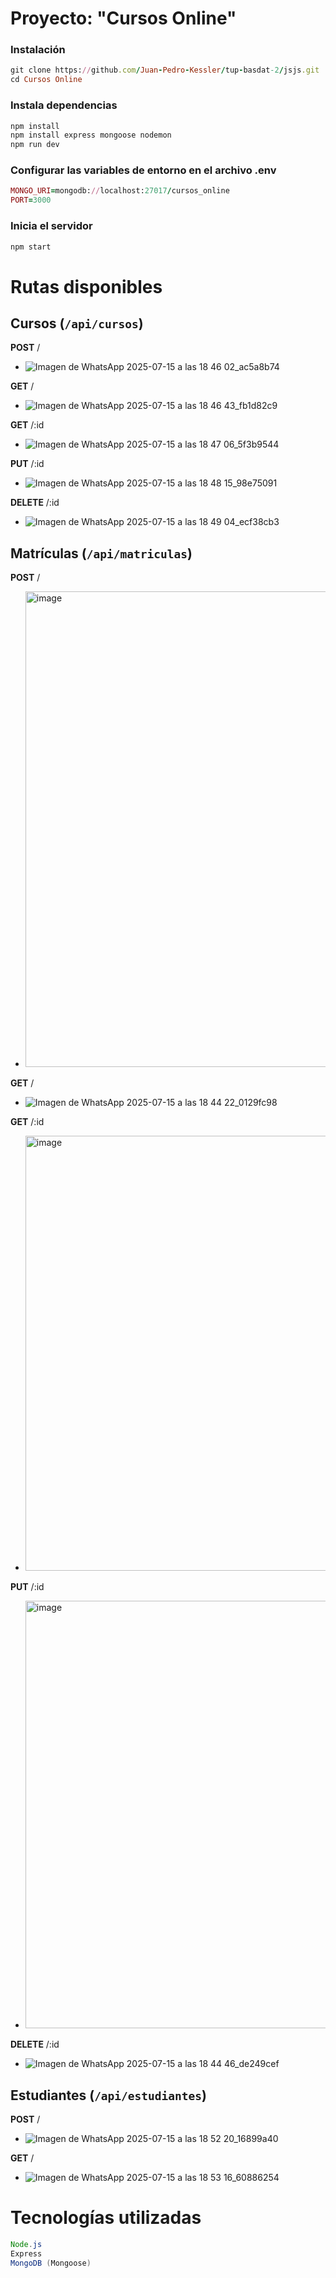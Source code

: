 # Proyecto: "Cursos Online"

### Instalación

```ruby
git clone https://github.com/Juan-Pedro-Kessler/tup-basdat-2/jsjs.git
cd Cursos Online
```

### Instala dependencias

```ruby
npm install
npm install express mongoose nodemon
npm run dev
```

### Configurar las variables de entorno en el archivo .env

```ruby
MONGO_URI=mongodb://localhost:27017/cursos_online
PORT=3000
```

### Inicia el servidor

```ruby
npm start
```

# Rutas disponibles

## Cursos (`/api/cursos`)

**POST** /
  
- ![Imagen de WhatsApp 2025-07-15 a las 18 46 02_ac5a8b74](https://github.com/user-attachments/assets/2c51dfe7-357f-48bc-aefd-3e4fb4918261)

**GET** /
  
- ![Imagen de WhatsApp 2025-07-15 a las 18 46 43_fb1d82c9](https://github.com/user-attachments/assets/a7f1de9b-733c-462f-9384-e11375fb0fae)

**GET** /:id

- ![Imagen de WhatsApp 2025-07-15 a las 18 47 06_5f3b9544](https://github.com/user-attachments/assets/f425cb3e-a03e-4a97-9502-a194144c39fa)

**PUT** /:id

- ![Imagen de WhatsApp 2025-07-15 a las 18 48 15_98e75091](https://github.com/user-attachments/assets/47907b4f-62e4-4213-a668-cb13a3735a28)

**DELETE** /:id

- ![Imagen de WhatsApp 2025-07-15 a las 18 49 04_ecf38cb3](https://github.com/user-attachments/assets/c149f9ff-c023-4c29-94fb-37b3e44310e6)


## Matrículas (`/api/matriculas`)

**POST** /

- <img width="860" height="761" alt="image" src="https://github.com/user-attachments/assets/9bae41df-912f-430a-b933-b7318bed9cd9" />

**GET** /

- ![Imagen de WhatsApp 2025-07-15 a las 18 44 22_0129fc98](https://github.com/user-attachments/assets/2e6ee60f-57f4-4dc4-996e-419c95c2ca37)

**GET** /:id

- <img width="749" height="696" alt="image" src="https://github.com/user-attachments/assets/1c598779-fb22-4bb2-9ee8-c6da7b1e1a02" />

**PUT** /:id

- <img width="790" height="684" alt="image" src="https://github.com/user-attachments/assets/5d0ee6e4-c962-4518-b0cf-1a3ff3e0d893" />

**DELETE** /:id
  
- ![Imagen de WhatsApp 2025-07-15 a las 18 44 46_de249cef](https://github.com/user-attachments/assets/68eb9e12-95a2-456d-abee-ab23032c1ae0)


## Estudiantes (``/api/estudiantes``)

**POST** /

- ![Imagen de WhatsApp 2025-07-15 a las 18 52 20_16899a40](https://github.com/user-attachments/assets/2a9b1840-cc98-4455-82a5-2515ccc21921)

**GET** /

- ![Imagen de WhatsApp 2025-07-15 a las 18 53 16_60886254](https://github.com/user-attachments/assets/403599a3-c8f8-462c-a1fa-215ffef6d087)


# Tecnologías utilizadas

```java
Node.js
Express
MongoDB (Mongoose)
```













